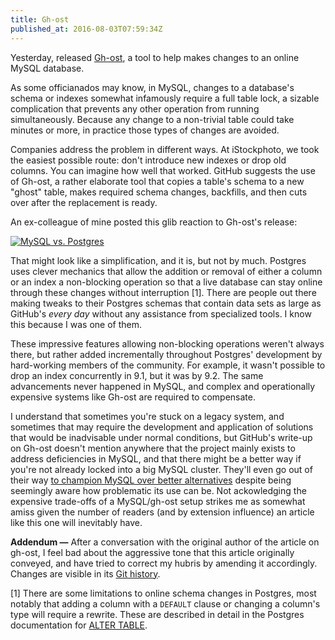 ```yaml
---
title: Gh-ost
published_at: 2016-08-03T07:59:34Z
---
```


Yesterday, released [Gh-ost][gh-ost], a tool to help makes changes to an online
MySQL database.

As some officianados may know, in MySQL, changes to a database's schema or
indexes somewhat infamously require a full table lock, a sizable complication
that prevents any other operation from running simultaneously. Because any
change to a non-trivial table could take minutes or more, in practice those
types of changes are avoided.

Companies address the problem in different ways. At iStockphoto, we took the
easiest possible route: don't introduce new indexes or drop old columns. You
can imagine how well that worked. GitHub suggests the use of Gh-ost, a rather
elaborate tool that copies a table's schema to a new "ghost" table, makes
required schema changes, backfills, and then cuts over after the replacement is
ready.

An ex-colleague of mine posted this glib reaction to Gh-ost's release:

[![MySQL vs. Postgres](/assets/fragments/gh-ost/vs.jpg)](/assets/fragments/gh-ost/vs@2x.jpg)

That might look like a simplification, and it is, but not by much. Postgres
uses clever mechanics that allow the addition or removal of either a column or
an index a non-blocking operation so that a live database can stay online
through these changes without interruption [1]. There are people out there
making tweaks to their Postgres schemas that contain data sets as large as
GitHub's _every day_ without any assistance from specialized tools. I know this
because I was one of them.

These impressive features allowing non-blocking operations weren't always
there, but rather added incrementally throughout Postgres' development by
hard-working members of the community. For example, it wasn't possible to drop
an index concurrently in 9.1, but it was by 9.2. The same advancements never
happened in MySQL, and complex and operationally expensive systems like Gh-ost
are required to compensate.

I understand that sometimes you're stuck on a legacy system, and sometimes that
may require the development and application of solutions that would be
inadvisable under normal conditions, but GitHub's write-up on Gh-ost doesn't
mention anywhere that the project mainly exists to address deficiencies in
MySQL, and that there might be a better way if you're not already locked into a
big MySQL cluster. They'll even go out of their way [to champion MySQL over
better alternatives][vmg] despite being seemingly aware how problematic its use
can be. Not ackowledging the expensive trade-offs of a MySQL/gh-ost setup
strikes me as somewhat amiss given the number of readers (and by extension
influence) an article like this one will inevitably have.

**Addendum &mdash;** After a conversation with the original author of the
article on gh-ost, I feel bad about the aggressive tone that this article
originally conveyed, and have tried to correct my hubris by amending it
accordingly. Changes are visible in its [Git history][history].

[1] There are some limitations to online schema changes in Postgres, most
    notably that adding a column with a `DEFAULT` clause or changing a column's
    type will require a rewrite. These are described in detail in the Postgres
    documentation for [ALTER TABLE][alter-table-notes].

[alter-table-notes]: https://www.postgresql.org/docs/9.6/static/sql-altertable.html#AEN75201
[gh-ost]: https://github.com/github/gh-ost
[history]: https://github.com/brandur/sorg/commits/master/content/fragments/gh-ost.md
[vmg]: https://twitter.com/vmg/status/757987482478776320
